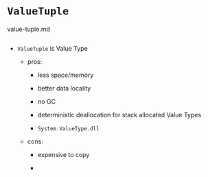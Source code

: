 # `ValueTuple`

value-tuple.md 

```
```

*   `ValueTuple` is Value Type 

    * pros:

        *   less space/memory

        *   better data locality 

        *   no GC

        *   deterministic deallocation for stack allocated Value Types

        *   `System.ValueType.dll`

    *   cons:

        *   expensive to copy

        *   